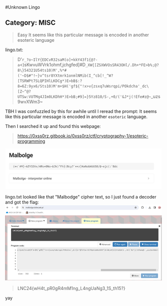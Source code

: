 #Unknown Lingo
## Category: MISC

> Easy
> It seems like this particular message is encoded in another esoteric language


lingo.txt:
>D'`r_?o~IlY{EDCvR32saM(o]+kkY43f1{@?-a`<)sKwvuWVrk1ohmf,jchgfed]#D`_XW{[ZSXWVOsSR43OHl/.Dh+*FE>b%;@?8\}54321U54ts10)M',%*#('~D$#"!~}v^tsr8YXtmrk1onmlNMib(I_^cb[!_^W?[TSRWPt7SLQPIHlLKDCg*)E>bB$:?8=6Z:9yx6/Sts10)M'm+$H('gf${"!x>v{zsxq7uWsrqpi/POkdcha'_dc\[Z~^@?UTSw:VUTMq4JIm0LKDhH*)E>bB;#9]=}5Yz810/S-,+0/('&J*j(!Efe#z@~`_uzs9wvXWm3~

TBH I was confuzzled by this for awhile until I reread the prompt:
It seems like this particular message is encoded in another `esoteric` language.

Then I searched it up and found this webpage:
> https://0xss0rz.gitbook.io/0xss0rz/ctf/cryptography-1/esoteric-programming

![Estoric](web.png)

lingo.txt looked like that "Malbodge" cipher text, so I just found a decoder and got the flag:
![Flag](flag.png)
> LNC24{wH4t_pR0gR4mM1ng_L4ngUaNg3_1S_th15?}

yay

